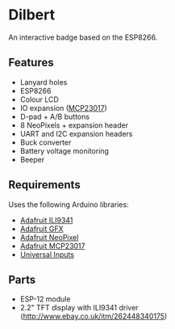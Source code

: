 # Dilbert

An interactive badge based on the ESP8266.

## Features

- Lanyard holes
- ESP8266
- Colour LCD
- IO expansion ([MCP23017](http://ww1.microchip.com/downloads/en/DeviceDoc/21952b.pdf))
- D-pad + A/B buttons
- 8 NeoPixels + expansion header
- UART and I2C expansion headers
- Buck converter
- Battery voltage monitoring
- Beeper

## Requirements

Uses the following Arduino libraries:

- [Adafruit ILI9341](https://github.com/adafruit/Adafruit_ILI9341)
- [Adafruit GFX](https://github.com/adafruit/Adafruit-GFX-Library)
- [Adafruit NeoPixel](https://github.com/adafruit/Adafruit_NeoPixel)
- [Adafruit MCP23017](https://github.com/adafruit/Adafruit-MCP23017-Arduino-Library)
- [Universal Inputs](https://github.com/DanNixon/ArduinoUniversalInput)

## Parts

- ESP-12 module
- 2.2" TFT display with ILI9341 driver (http://www.ebay.co.uk/itm/262448340175)
